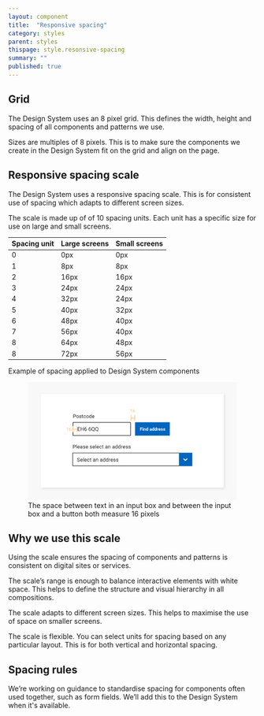 ```yaml
---
layout: component
title:  "Responsive spacing"
category: styles
parent: styles
thispage: style.resonsive-spacing
summary: ""
published: true
---
```


## Grid

The Design System uses an 8 pixel grid. This defines the width, height and spacing of all components and patterns we use.

Sizes are multiples of 8 pixels. This is to make sure the components we create in the Design System fit on the grid and align on the page.

## Responsive spacing scale

The Design System uses a responsive spacing scale. This is for consistent use of spacing which adapts to different screen sizes.

The scale is made up of  of 10 spacing units. Each unit has a specific size for use on large and small screens.


<table class="ds_table">
  <thead>
    <tr>
      <th>Spacing unit</th>
      <th>Large screens</th>
      <th>Small screens</th>
    </tr>
  </thead>
  <tbody>
    <tr>
      <td>0</td>
      <td>0px</td>
      <td>0px</td>
    </tr>
    <tr>
      <td>1</td>
      <td>8px</td>
      <td>8px</td>
    </tr>
    <tr>
      <td>2</td>
      <td>16px</td>
      <td>16px</td>
    </tr>
    <tr>
      <td>3</td>
      <td>24px</td>
      <td>24px</td>
    </tr>
    <tr>
      <td>4</td>
      <td>32px</td>
      <td>24px</td>
    </tr>
    <tr>
      <td>5</td>
      <td>40px</td>
      <td>32px</td>
    </tr>
    <tr>
      <td>6</td>
      <td>48px</td>
      <td>40px</td>
    </tr>
    <tr>
      <td>7</td>
      <td>56px</td>
      <td>40px</td>
    </tr>
    <tr>
      <td>8</td>
      <td>64px</td>
      <td>48px</td>
    </tr>
    <tr>
      <td>8</td>
      <td>72px</td>
      <td>56px</td>
    </tr>
  </tbody>
</table>

Example of spacing applied to Design System components

<figure class="example__content">
<img alt="A text input with overlaid measurements showing padding inside the text input and space between the text input and an adjacent button" src="/assets/images/spacing-infographic-2.png" loading="lazy">
<figcaption>The space between text in an input box and between the input box and a button both measure 16 pixels</figcaption>
</figure>

## Why we use this scale

Using the scale ensures the spacing of components and patterns is consistent on digital sites or services.

The scale’s range is enough to balance interactive elements with white space. This helps to define the structure and visual hierarchy in all compositions.

The scale adapts to different screen sizes. This helps to maximise the use of space on smaller screens.

The scale is flexible. You can select units for spacing based on any particular layout. This is for both vertical and horizontal spacing.

## Spacing rules

We’re working on guidance to standardise spacing for components often used together, such as form fields. We’ll add this to the Design System when it's available.
